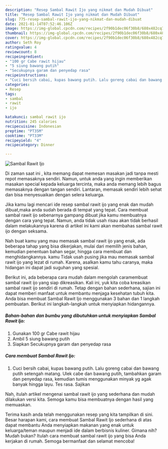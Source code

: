 ```yaml
---
description: "Resep Sambal Rawit Ijo yang nikmat dan Mudah Dibuat"
title: "Resep Sambal Rawit Ijo yang nikmat dan Mudah Dibuat"
slug: 775-resep-sambal-rawit-ijo-yang-nikmat-dan-mudah-dibuat
date: 2021-01-14T07:52:46.106Z
image: https://img-global.cpcdn.com/recipes/2f90b1dec06f30b8/680x482cq70/sambal-rawit-ijo-foto-resep-utama.jpg
thumbnail: https://img-global.cpcdn.com/recipes/2f90b1dec06f30b8/680x482cq70/sambal-rawit-ijo-foto-resep-utama.jpg
cover: https://img-global.cpcdn.com/recipes/2f90b1dec06f30b8/680x482cq70/sambal-rawit-ijo-foto-resep-utama.jpg
author: Seth Roy
ratingvalue: 4
reviewcount: 8
recipeingredient:
- "100 gr Cabe rawit hijau"
- "5 siung bawang putih"
- "Secukupnya garam dan penyedap rasa"
recipeinstructions:
- "Cuci bersih cabai, kupas bawang putih. Lalu goreng cabai dan bawang putih setengah matang. Ulek cabe dan bawang putih, tambahkan garam dan penyedap rasa, kemudian tumis menggunakan minyak yg agak banyak hingga layu. Tes rasa. Sajikan"
categories:
- Resep
tags:
- sambal
- rawit
- ijo

katakunci: sambal rawit ijo 
nutrition: 245 calories
recipecuisine: Indonesian
preptime: "PT35M"
cooktime: "PT33M"
recipeyield: "4"
recipecategory: Dinner

---
```



![Sambal Rawit Ijo](https://img-global.cpcdn.com/recipes/2f90b1dec06f30b8/680x482cq70/sambal-rawit-ijo-foto-resep-utama.jpg)

Di zaman  saat ini , kita memang dapat memesan masakan jadi tanpa mesti repot memasaknya sendiri. Namun, untuk anda yang ingin memberikan masakan special kepada keluarga tercinta, maka anda memang lebih bagus memasaknya dengan tangan sendiri. Lantaran, memasak sendiri lebih sehat dan bisa menyesuaikan dengan selera keluarga.

Jika kamu lagi mencari ide resep sambal rawit ijo yang enak dan mudah dibuat,maka anda sudah berada di tempat yang tepat. Cara membuat sambal rawit ijo  sebenarnya gampang dibuat jika kamu membuatnya dengan cara yang tepat. Namun, anda tidak usah risau akan tidak berhasil dalam melakukannya 
karena di artikel ini kami akan membahas sambal rawit ijo dengan seksama.  



Nah buat kamu yang mau memasak sambal rawit ijo yang enak, ada beberapa tahap yang bisa dikerjakan, mulai dari memilih jenis bahan, kemudian penentuan bahan segar, hingga cara membuat dan menghidangkannya. kamu Tidak usah pusing jika mau memasak sambal rawit ijo yang lezat di rumah. Karena, asalkan kamu  tahu caranya, maka hidangan ini dapat jadi suguhan yang spesial.

Berikut ini, ada beberapa cara mudah dalam mengolah caramembuat sambal rawit ijo yang siap dikreasikan. Kali ini, yuk kita coba kreasikan sambal rawit ijo sendiri di rumah. Tetap dengan bahan sederhana, sajian ini dapat memberi manfaat untuk membantu menjaga kesehatan tubuh kita. Anda bisa membuat Sambal Rawit Ijo menggunakan 3 bahan dan 1 langkah pembuatan. Berikut ini langkah-langkah untuk menyiapkan hidangannya.

<!--inarticleads1-->

##### Bahan-bahan dan bumbu yang dibutuhkan untuk menyiapkan Sambal Rawit Ijo:

1. Gunakan 100 gr Cabe rawit hijau
1. Ambil 5 siung bawang putih
1. Siapkan Secukupnya garam dan penyedap rasa




<!--inarticleads2-->

##### Cara membuat Sambal Rawit Ijo:

1. Cuci bersih cabai, kupas bawang putih. Lalu goreng cabai dan bawang putih setengah matang. Ulek cabe dan bawang putih, tambahkan garam dan penyedap rasa, kemudian tumis menggunakan minyak yg agak banyak hingga layu. Tes rasa. Sajikan




Nah, itulah artikel mengenai  sambal rawit ijo  yang sederhana dan mudah dilakukan versi kita. Semoga kamu bisa membuatnya dengan hasil yang memuaskan. 

Terima kasih anda telah menggunakan resep yang kita tampilkan di sini. Besar harapan kami, cara membuat  Sambal Rawit Ijo sederhana di atas dapat membantu Anda menyiapkan makanan yang enak untuk keluarga/teman maupun menjadi ide dalam berbisnis kuliner. Gimana nih? Mudah bukan? Itulah cara membuat sambal rawit ijo yang bisa Anda kerjakan di rumah. Semoga bermanfaat dan selamat mencoba!

